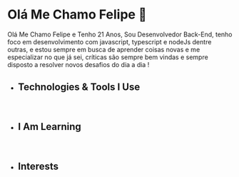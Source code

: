 <h1>Olá Me Chamo Felipe <g-emoji class="g-emoji" alias="wave" fallback-src="https://github.githubassets.com/images/icons/emoji/unicode/1f44b.png">👋</g-emoji></h1> 

<p>Olá Me Chamo Felipe e Tenho 21 Anos, Sou Desenvolvedor Back-End, tenho foco em desenvolvimento com javascript, typescript e nodeJs dentre outras, e estou sempre em busca de aprender coisas novas e me especializar no que já sei, críticas são sempre bem vindas e sempre disposto a resolver novos desafios do dia a dia !<p/>


- <h2>Technologies & Tools I Use</h2>
  <img src="https://img.shields.io/badge/JavaScript-323330?style=for-the-badge&logo=javascript&logoColor=F7DF1E" alt="">
  <img src="https://img.shields.io/badge/Node.js-339933?style=for-the-badge&logo=nodedotjs&logoColor=white" alt="">
  <img src="https://img.shields.io/badge/TypeScript-007ACC?style=for-the-badge&logo=typescript&logoColor=white" alt="">
  <img src="https://img.shields.io/badge/Express.js-000000?style=for-the-badge&logo=express&logoColor=white" alt="">
  <img src="https://img.shields.io/badge/Insomnia-5849be?style=for-the-badge&logo=Insomnia&logoColor=white" alt="">
  <img src="https://img.shields.io/badge/Swagger-85EA2D?style=for-the-badge&logo=Swagger&logoColor=white" alt="">


- <h2>I Am Learning</h2>
  <img src="https://img.shields.io/badge/prisma-1B222D?style=for-the-badge&logo=prisma&logoColor=white" alt="">
  <img src="https://img.shields.io/badge/MongoDB-4EA94B?style=for-the-badge&logo=mongodb&logoColor=white" alt="">
  

- <h2>Interests</h2>
  <img src="https://img.shields.io/badge/PHP-777BB4?style=for-the-badge&logo=php&logoColor=white" alt="">
  <img src="https://img.shields.io/badge/Java-ED8B00?style=for-the-badge&logo=java&logoColor=white" alt="">
  
 
